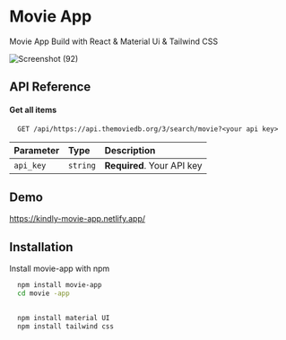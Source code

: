 
# Movie App

Movie App Build with React & Material Ui & Tailwind CSS

![Screenshot (92)](https://user-images.githubusercontent.com/68458117/180219812-0f9780b2-0707-47bc-ab46-3d56f89da508.png)


## API Reference

#### Get all items

```http
  GET /api/https://api.themoviedb.org/3/search/movie?<your api key>
```

| Parameter | Type     | Description                |
| :-------- | :------- | :------------------------- |
| `api_key` | `string` | **Required**. Your API key |




## Demo

https://kindly-movie-app.netlify.app/






## Installation

Install movie-app with npm

```bash
  npm install movie-app
  cd movie -app
 
```   
```bash
  npm install material UI
  npm install tailwind css